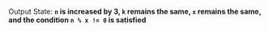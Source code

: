 Output State: **`n` is increased by 3, `k` remains the same, `x` remains the same, and the condition `n % x != 0` is satisfied**